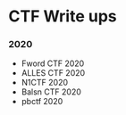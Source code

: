 # CTF Write ups
### 2020
- Fword CTF 2020
- ALLES CTF 2020
- N1CTF 2020
- Balsn CTF 2020
- pbctf 2020
